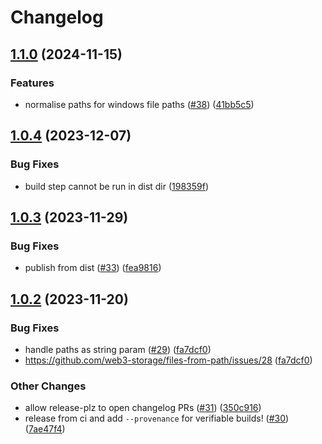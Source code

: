 # Changelog

## [1.1.0](https://github.com/storacha/files-from-path/compare/v1.0.4...v1.1.0) (2024-11-15)


### Features

* normalise paths for windows file paths ([#38](https://github.com/storacha/files-from-path/issues/38)) ([41bb5c5](https://github.com/storacha/files-from-path/commit/41bb5c5221bea361aaec1a542c10b8d80658d907))

## [1.0.4](https://github.com/web3-storage/files-from-path/compare/v1.0.3...v1.0.4) (2023-12-07)


### Bug Fixes

* build step cannot be run in dist dir ([198359f](https://github.com/web3-storage/files-from-path/commit/198359f2b66cfecfe30997560456972fa422fd81))

## [1.0.3](https://github.com/web3-storage/files-from-path/compare/v1.0.2...v1.0.3) (2023-11-29)


### Bug Fixes

* publish from dist ([#33](https://github.com/web3-storage/files-from-path/issues/33)) ([fea9816](https://github.com/web3-storage/files-from-path/commit/fea981658901412865df00971e9cd3d68904eb88))

## [1.0.2](https://github.com/web3-storage/files-from-path/compare/v1.0.1...v1.0.2) (2023-11-20)


### Bug Fixes

* handle paths as string param ([#29](https://github.com/web3-storage/files-from-path/issues/29)) ([fa7dcf0](https://github.com/web3-storage/files-from-path/commit/fa7dcf0794146c8e747454cf8464c8323b76ec77))
* https://github.com/web3-storage/files-from-path/issues/28 ([fa7dcf0](https://github.com/web3-storage/files-from-path/commit/fa7dcf0794146c8e747454cf8464c8323b76ec77))


### Other Changes

* allow release-plz to open changelog PRs ([#31](https://github.com/web3-storage/files-from-path/issues/31)) ([350c916](https://github.com/web3-storage/files-from-path/commit/350c916ac478fb64df7aadacb0795450aca2b5db))
* release from ci and add `--provenance` for verifiable builds! ([#30](https://github.com/web3-storage/files-from-path/issues/30)) ([7ae47f4](https://github.com/web3-storage/files-from-path/commit/7ae47f44f2e3e3b649273646ef74cad1bdc475c3))

